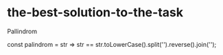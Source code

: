 # the-best-solution-to-the-task
Pallindrom

const palindrom = str => str == str.toLowerCase().split('').reverse().join('');

